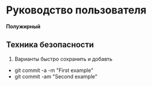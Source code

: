 # Руководство пользователя

**Полужирный**

## Техника безопасности

1. Варианты быстро сохранить и добавть
- git commit -a -m "First example"
- git commit -am "Second example"
